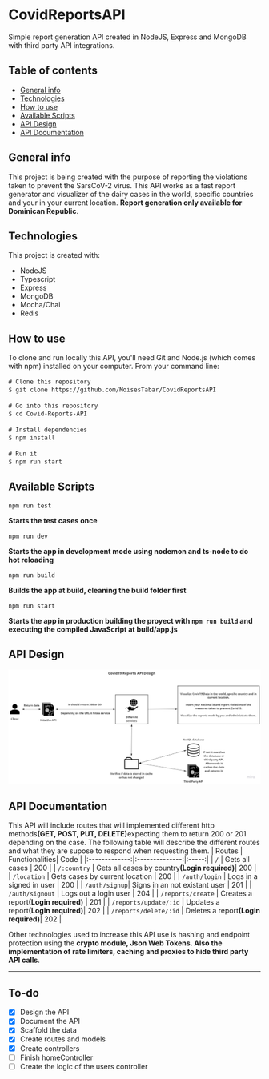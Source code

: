 # CovidReportsAPI
Simple report generation API created in NodeJS, Express and MongoDB with third party API integrations.

## Table of contents
* [General info](#general-info)
* [Technologies](#technologies)
* [How to use](#how-to-use)
* [Available Scripts](#available-scripts)
* [API Design](#api-design)
* [API Documentation](#api-documentation)

## General info
This project is being created with the purpose of reporting the violations taken to prevent the SarsCoV-2 virus. This API works as a fast report generator and visualizer of the dairy cases in the world, specific countries and your in your current location. <b>Report generation only available for Dominican Republic</b>.

## Technologies
This project is created with:
* NodeJS
* Typescript
* Express
* MongoDB
* Mocha/Chai
* Redis

## How to use
To clone and run locally this API, you'll need Git and Node.js (which comes with npm) installed on your computer. From your command line:

```
# Clone this repository
$ git clone https://github.com/MoisesTabar/CovidReportsAPI

# Go into this repository
$ cd Covid-Reports-API

# Install dependencies
$ npm install

# Run it
$ npm run start

```

## Available Scripts
```
npm run test 
```
<b>Starts the test cases once</b>

```
npm run dev
```
<b>Starts the app in development mode using nodemon and ts-node to do hot reloading</b>

```
npm run build
```
<b>Builds the app at build, cleaning the build folder first</b>

```
npm run start
```
<b>Starts the app in production building the proyect with ```npm run build``` and executing the compiled JavaScript at build/app.js</b>


## API Design
![API DESIGN](/assets/Covid19API_Design.jpg)

## API Documentation
This API will include routes that will implemented different http methods<b>(GET, POST, PUT, DELETE)</b>expecting them to return 200 or 201 depending on the case. The following table will describe the different routes and what they are supose to respond when requesting them. 
| Routes        | Functionalities| Code  |
|:-------------:|:--------------:|:-----:|
| `/`           | Gets all cases | 200   |
| `/:country`   | Gets all cases by country<b>(Login required)</b>| 200 |
| `/location`   | Gets cases by current location | 200 |
| `/auth/login` | Logs in a signed in user | 200 |
| `/auth/signup`| Signs in an not existant user  | 201 |
| `/auth/signout` | Logs out a login user        | 204 |
| `/reports/create`   | Creates a report<b>(Login required)</b>  | 201 |
| `/reports/update/:id`   | Updates a report<b>(Login required)</b>| 202 |
| `/reports/delete/:id`   | Deletes a report<b>(Login required)</b>| 202 |

Other technologies used to increase this API use is hashing and endpoint protection using the <b>crypto module, Json Web Tokens. Also the implementation of rate limiters, caching and proxies to hide third party API calls</b>. 

<hr>

## To-do
* [x] Design the API
* [x] Document the API
* [x] Scaffold the data
* [x] Create routes and models
* [x] Create controllers 
* [ ] Finish homeController
* [ ] Create the logic of the users controller